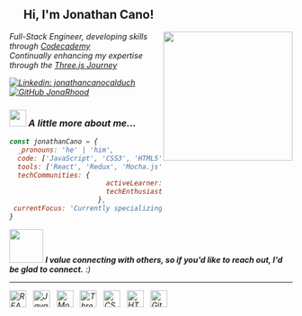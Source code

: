 
<h2><img src="https://media.giphy.com/media/v1.Y2lkPTc5MGI3NjExaHp6c2J2bWhyMW40b2VlNnVneXBodGl1cGMxejU0eTNkYnZkd3k2eCZlcD12MV9naWZzX3NlYXJjaCZjdD1z/MnAFXolQaadwOFIJIz/giphy.gif" width="15">&nbsp; Hi, I'm Jonathan Cano! &nbsp;<img src="https://media.giphy.com/media/v1.Y2lkPTc5MGI3NjExaHp6c2J2bWhyMW40b2VlNnVneXBodGl1cGMxejU0eTNkYnZkd3k2eCZlcD12MV9naWZzX3NlYXJjaCZjdD1z/MnAFXolQaadwOFIJIz/giphy.gif" width="15"></h2>

<img align='right' src="https://media0.giphy.com/media/v1.Y2lkPTc5MGI3NjExd2h5em85eDUxeWd6c3R3Ymx6dXI2cDlyc3JyYW14dTcxNm12YzExYSZlcD12MV9pbnRlcm5hbF9naWZfYnlfaWQmY3Q9cw/XC3IoNzFjPjcgxTG51/giphy.webp" width="230">
<p><em>Full-Stack Engineer, developing skills through <a href="http://www.codecademy.com">Codecademy</a><br />
<em>Continually enhancing my expertise through the <a href="https://threejs-journey.com/">Three.js Journey</a></em></p>

[![Linkedin: jonathancanocalduch](https://img.shields.io/badge/-jonathancanocalduch-blue?style=flat-square&logo=Linkedin&logoColor=white&link=https://www.linkedin.com/in/jonathancanocalduch/)](https://www.linkedin.com/in/jonathancanocalduch)
[![GitHub JonaRhood](https://img.shields.io/github/followers/JonaRhood?label=follow&style=social)](https://github.com/JonaRhood)


### <img src="https://media.giphy.com/media/v1.Y2lkPTc5MGI3NjExdnloN2d1dXEyNWMxOG1mdnhnNWw0eDY3Mm45anVjZGZ0M2h6ajBmciZlcD12MV9naWZzX3NlYXJjaCZjdD1z/VdcrzQAm1R0Hoe1yzm/giphy.gif" width="30"> A little more about me...  

```javascript
const jonathanCano = {
  _pronouns: 'he' | 'him',
  code: ['JavaScript', 'CSS3', 'HTML5', 'Git'],
  tools: ['React', 'Redux', 'Mocha.js', 'Three.js'],
  techCommunities: {
                        activeLearner: 'Online courses, bootcamps',
                        techEnthusiast: 'Industry blogs, news'
                      },
 currentFocus: 'Currently specializing in React, React Native, and Three.js'
}
```

<img src="https://media.giphy.com/media/LnQjpWaON8nhr21vNW/giphy.gif" width="60"> <em><b>I value connecting with others, so if you'd like to reach out, I'd be glad to connect.</b> :)</em>

---
<img src="https://img.shields.io/badge/REACT-282C34?logo=react&style=for-the-badge" alt="REACT logo" title="REACT" height="30" />
&nbsp;
<img src="https://img.shields.io/badge/JavaScript-282C34?logo=javascript&logoColor=F7DF1E&style=for-the-badge" alt="JavaScript logo" title="JavaScript" height="30" />
&nbsp;
<img src="https://img.shields.io/badge/mocha.js-282C34?logo=mocha&logoColor=8d6748&style=for-the-badge" alt="Mocha.js logo" title="Mocha.js" height="30" />
&nbsp;
<img src="https://img.shields.io/badge/three.js-282C34?logo=three.js&logoColor=f16c1a&style=for-the-badge" alt="Three.js logo" title="Three.js" height="30" />
&nbsp;
<img src="https://img.shields.io/badge/css3-282C34?logo=css3&logoColor=316af2&style=for-the-badge" alt="CSS3 logo" title="CSS3" height="30" />
&nbsp;
<img src="https://img.shields.io/badge/html5-282C34?logo=html5&logoColor=f16c1a&style=for-the-badge" alt="HTML5 logo" title="HTML5" height="30" />
&nbsp;
<img src="https://img.shields.io/badge/git-282C34?logo=git&logoColor=f16c1a&style=for-the-badge" alt="Git logo" title="Git" height="30" />
&nbsp;

